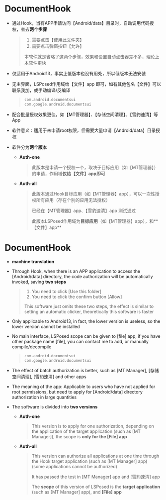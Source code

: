 # DocumentHook

- 通过Hook，当有APP申请访问【Android/data】目录时，自动调用代码授权，省去**两个步骤**

  >1. 需要点击【使用此文件夹】
  >2. 需要点击弹窗按钮【允许】
  >
  >本软件就是省略了这两个步骤，效果和设置自动点击器差不多，理论上本软件更快

- 仅适用于Android13，事实上低版本也没有用处，所以低版本无法安装

- 无主界面，LSPosed作用域给【文件】app 即可，如有其他包名【文件】可以联系我加，或手动编译/反编译

  > ```xml
  > com.android.documentsui
  > com.google.android.documentsui
  > ```

- 配合批量授权效果更佳，如【MT管理器】、【存储空间清理】、【雪豹速清】等App

- 软件意义：适用于未申请root权限，但需要大量申请【Android/data】目录授权

- 软件分为**两个版本**

  - **Auth-one**

    > 此版本是申请一个授权一个，取决于目标应用（如【MT管理器】）的申请，作用域**仅给【文件】app即可**

  - **Auth-all**

    > 此版本通过Hook目标应用（如【MT管理器】app），可以一次性授权所有应用（存在个别的应用无法授权）
    >
    > 已经在【MT管理器】app、【雪豹速清】app 测试通过
    >
    > 此版本LSPosed作用域为**目标应用**（如【MT管理器】app），和**【文件】app**

# DocumentHook

- **machine translation**

- Through Hook, when there is an APP application to access the [Android/data] directory, the code authorization will be automatically invoked, saving **two steps**

  >1. You need to click [Use this folder]
  >2. You need to click the confirm button [Allow]
  >
  > This software just omits these two steps, the effect is similar to setting an automatic clicker, theoretically this software is faster

- Only applicable to Android13, in fact, the lower version is useless, so the lower version cannot be installed

- No main interface, LSPosed scope can be given to [file] app, if you have other package name [file], you can contact me to add, or manually compile/decompile

  > ```xml
   > com.android.documentsui
   > com.google.android.documentsui
   > ```

- The effect of batch authorization is better, such as [MT Manager], [存储空间清理], [雪豹速清] and other apps

- The meaning of the app: Applicable to users who have not applied for root permissions, but need to apply for [Android/data] directory authorization in large quantities

- The software is divided into **two versions**

  - **Auth-one**

    > This version is to apply for one authorization, depending on the application of the target application (such as [MT Manager]), the scope is **only for the [File] app**

  - **Auth-all**

    > This version can authorize all applications at one time through the Hook target application (such as [MT Manager] app) (some applications cannot be authorized)
    >
    > It has passed the test in [MT Manager] app and [雪豹速清] app
    >
    > The **scope** of this version of LSPosed is the **target application** (such as [MT Manager] app), and **[File] app**


